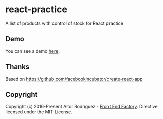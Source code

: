 # react-practice

A list of products with control of stock for React practice

## Demo

You can see a demo [here](https://aitorrodriguez990.github.io/react-practice/).

## Thanks

Based on https://github.com/facebookincubator/create-react-app

## Copyright

Copyright (c) 2016-Present Aitor Rodríguez - [Front End Factory](http://www.frontendfactory.es). Directive licensed under the MIT License.
